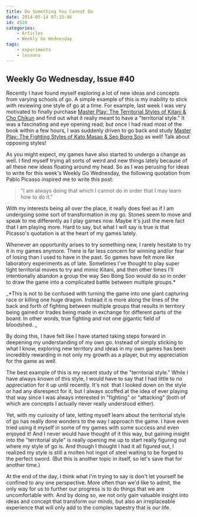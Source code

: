 ```yaml
---
title: Do Something You Cannot Do
date: 2014-05-14 07:15:46
id: 4520
categories:
	- Articles
	- Weekly Go Wednesday
tags:
	- experiments
	- lessons
---
```


## Weekly Go Wednesday, Issue #40

Recently I have found myself exploring a lot of new ideas and concepts from varying schools of go. A simple example of this is my inability to stick with reviewing one style of go at a time. For example, last week I was very motivated to finally purchase [Master Play: The Territorial Styles of Kitani &amp; Cho Chikun](http://www.slateandshell.com/SSYZ009.html#sthash.z3luFkAt.dpuf) and find out what it really meant to have a "territorial style." It was a fascinating and eye opening read; but once I had read most of the book within a few hours, I was suddenly driven to go back and study [Master Play: The Fighting Styles of Kato Masao &amp; Seo Bong Soo](http://www.bengozen.com/book-review-fighting-styles-kato-masao-seo-bong-soo/ "Book Review: The Fighting Styles of Kato Masao and Seo Bong Soo") as well! Talk about opposing styles!

As you might expect, my games have also started to undergo a change as well. I find myself trying all sorts of weird and new things lately because of all these new ideas floating around my head. So as I was perusing for ideas to write for this week's Weekly Go Wednesday, the following quotation from Pablo Picasso inspired me to write this post:
> "I am always doing that which I cannot do in order that I may learn how to do it."
<!--more-->

With my interests being all over the place, it really does feel as if I am undergoing some sort of transformation in my go. Stones seem to move and speak to me differently as I play games now. Maybe it's just the mere fact that I am playing more. Hard to say, but what I will say is true is that Picasso's quotation is at the heart of my games lately.

Whenever an opportunity arises to try something new, I rarely hesitate to try it in my games anymore. There is far less concern for winning and/or fear of losing than I used to have in the past. So games have felt more like laboratory experiments as of late. Sometimes I've thought to play super tight territorial moves to try and mimic Kitani, and then other times I'll intentionally abandon a group the way Seo Bong Soo would do so in order to draw the game into a complicated battle between multiple groups.*

_*This is not to be confused with turning the game into one giant capturing race or killing one huge dragon. Instead it is more along the lines of the back and forth of fighting between multiple groups that results in territory being gained or trades being made in exchange for different parts of the board. In other words, true fighting and not one gigantic field of bloodshed. _

By doing this, I have felt like I have started taking steps forward in deepening my understanding of my own go. Instead of simply sticking to what I know, exploring new territory and ideas in my own games has been incredibly rewarding in not only my growth as a player, but my appreciation for the game as well.

The best example of this is my recent study of the "territorial style." While I have always known of this style, I would have to say that I had little to no appreciation for it up until recently. It's not  that I looked down on the style or had any disrespect for it, but I always scoffed at the idea of ever playing that way since I was always interested in "fighting" or "attacking" (both of which are concepts I actually never really understood either).

Yet, with my curiosity of late, letting myself learn about the territorial style of go has really done wonders to the way I approach the game. I have even tried using it myself in some of my games with some success and even enjoyed it! And I never would have thought of it this way, but gaining insight into the "territorial style" is really opening me up to start really figuring out where my style of go is. And though I thought I had it all figured out, I realized my style is still a molten hot ingot of steel waiting to be forged to the perfect sword. (But this is another topic in itself, so let's save that for another time.)

At the end of the day, I think what I'm trying to say is don't let yourself be confined to any one perspective. More often than we'd like to admit, the only way for us to further our progress is to do things that we are uncomfortable with. And by doing so, we not only gain valuable insight into ideas and concept that transform our minds, but also an irreplaceable experience that will only add to the complex tapestry that is our life.